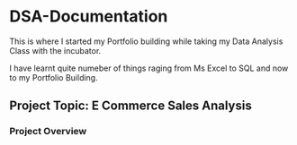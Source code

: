 # DSA-Documentation

This is where I started my Portfolio building while taking my Data Analysis Class with the incubator.

I have learnt quite numeber of things raging from Ms Excel to SQL and now to my Portfolio Building.

## Project Topic: E Commerce Sales Analysis
### Project Overview
